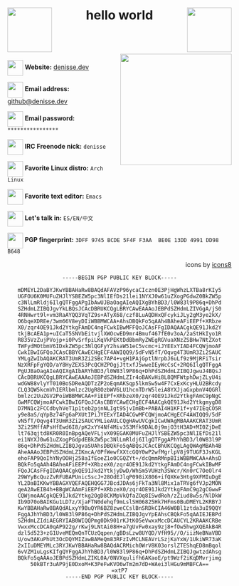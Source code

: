 <div align="center">

<img align="left" src="img/icons8-kawaii-ice-cream-100.png" width="100">

<img align="right" src="img/icons8-maneki-100.png" width="100">

# hello world

</div>
<br><br><br>

<img align="right" src="img/my-computer.png" width="250">

<div align="left">

<img align="center" src="img/icons8-web-design-100.png" width="35"> **Website:** [denisse.dev](https://denisse.dev)

<img align="center" src="img/icons8-love-letter-100.png" width="35"> **Email address:** [github@denisse.dev](mailto:github@denisse.dev)

<img align="center" src="img/icons8-show-password-100.png" width="35"> **Email password:** `****************`

<img align="center" src="img/icons8-chat-100.png" width="35"> **IRC Freenode nick:** `denisse`

<img align="center"  src="img/icons8-linux-100.png" width="35"> **Favorite Linux distro:** `Arch Linux`

<img align="center" src="img/icons8-blog-100.png" width="35"> **Favorite text editor:** `Emacs`

<img align="center" src="img/icons8-translation-100.png" width="35"> **Let's talk in:** `ES/EN/中文`

<img align="center" src="img/icons8-heart-key-100.png" width="35"> **PGP fingerprint:** `3DFF 9745 BCDE 5F4F F3AA  BE0E 13DD 4991 DD98 B648`

</div>

<div align="right">

icons by [icons8](icons8.com)

</div>

<div align="center">
  
```
-----BEGIN PGP PUBLIC KEY BLOCK-----

mDMEYL2DaBYJKwYBBAHaRw8BAQdAFAVzP96ycaCIczn0E3PjHgWhzLXTBa8rKIy5
UGFOU6K0MUFuZHJlYSBEZW5pc3NlIEfDs21lei1NYXJ0w61uZXogPGdwZ0BkZW5p
c3NlLmRldj6IlgQTFggAPgIbAwUJBaOagAIeAQIXgBYhBD3/l0W83l9P86q+DhPd
SZHdmLZIBQJgvYkLBQsJCAcDBRUKCQgLBRYCAwEAAAoJEBPdSZHdmLZIVGgA/jS0
4RNHwrt9l+vm3RaAYQQ3VqTZ9s+ATyX68/czf8LuAQDHxQFcykiJLy2gM3ye2kX/
O6bqeXDREe/3wm66V8eyDIiWBBMWCAA+AhsDBQkFo5qAAh4BAheAFiEEPf+XRbze
X0/zqr4OE91Jkd2YtkgFAmDC4ngFCwkIBwMFFQoJCAsFFgIDAQAACgkQE91Jkd2Y
tkjBcAEA1p+uICaT5SNVbEitvjlXWOcwED9mr4Bmuf467fE0v3oA/2aStHkIyo1R
R835VzZujPVojp+i0PvSrfpiLKqVkPEKtDdBbmRyZWEgRGVuaXNzZSBHw7NtZXot
TWFydMOtbmV6IDxkZW5pc3NlQGFyY2hsaW51eC5vcmc+iJYEExYIAD4FCQWjmoAF
CwkIBwIGFQoJCAsCBBYCAwECHgECF4AWIQQ9/5dFvN5fT/Oqvg4T3UmR3Zi2SAUC
YMLgZwIbAQAKCRAT3UmR3Zi2SBc7AP4+vgH1PAjGptlNrpbJ6uLf9z9MjRFiTsir
NzXRFpFgYQD/aY8HyZEXS3PcQCHZPOgjJttxfJ5wweIEyWcCsC+2RQ6IlgQTFggA
PgUJBaOagAIeAQIXgAIbARYhBD3/l0W83l9P86q+DhPdSZHdmLZIBQJgwuJ4BQsJ
CAcDBRUKCQgLBRYCAwEAAAoJEBPdSZHdmLZIr4oBAKvHi8L8QMFWtphDwjZLyU4i
wdGW88vlyYT010BoSDReAQDTzZP2oEqmAKSqp5lkmSw5w4F7CxExKcyHLU2BRcdy
CLQ3QW5kcmVhIERlbmlzc2UgR8OzbWV6LU1hcnTDrW5leiA8YXJjaGxpbnV4QGRl
bmlzc2UuZGV2PoiWBBMWCAA+FiEEPf+XRbzeX0/zqr4OE91Jkd2YtkgFAmC9pNgC
GwMFCQWjmoAFCwkIBwIGFQoJCAsCBBYCAwECHgECF4AACgkQE91Jkd2YtkgmygD8
D7MN1c2FCCdbyhVeT1p1teb2pjnNLIgt9SjvImBb+PABAI4H1KF1f+y47IEqCO5R
y9e8aS/qYpBz74Fg6aPXUtIPiJYEExYIAD4CGwMFCQWjmoACHgECF4AWIQQ9/5dF
vN5fT/Oqvg4T3UmR3Zi2SAUCYMLieAULCQgHAwUVCgkICwUWAgMBAAAKCRAT3UmR
3Zi2SMffAPsHfEwd6I8/pK2xYY4Nf4Miv3S3Mfk9DAL0j9mjO3tH3AD+MI0ZjDeE
lt763qjtd8KR0R0InBpgAQeVFLjvX09EGAK0MUFuZHJlYSBEZW5pc3NlIEfDs21l
ei1NYXJ0w61uZXogPGdpdEBkZW5pc3NlLmRldj6IlgQTFggAPhYhBD3/l0W83l9P
86q+DhPdSZHdmLZIBQJgvaSUAhsDBQkFo5qABQsJCAcCBhUKCQgLAgQWAgMBAh4B
AheAAAoJEBPdSZHdmLZIKmcA/0PfWewfXXtcGQY0wP2wfMgrlpV8j9TUGF3JsKGL
ehoFAP9QoIhYNyOOHj258aIfEoeZ1o0CGQZYt+/dcQmmRMnpBIiWBBMWCAA+AhsD
BQkFo5qAAh4BAheAFiEEPf+XRbzeX0/zqr4OE91Jkd2YtkgFAmDC4ngFCwkIBwMF
FQoJCAsFFgIDAQAACgkQE91Jkd2YtkjyDwD/WhSm5VUHzh3SWcr/Kn0rC7OeOlr4
29WYyBcQuzZvRFUBAPUnicSscJ+28OdEJlqP098iX806+ifQXKe3Htg9XFMIuDgE
YL2DaBIKKwYBBAGXVQEFAQEHQGG7JBcdJDAs6jFkTa3Nl8Mix1aTRVg6fVJp2MON
qeA2AwEIB4h+BBgWCAAmFiEEPf+XRbzeX0/zqr4OE91Jkd2YtkgFAmC9g2gCGwwF
CQWjmoAACgkQE91Jkd2Ytkg2OgD8CKMpVkQfaZOq8ISwdRoh/zZiud8w5s/NlDkW
Ib9D70oBAIKGu1LD7z/XjaFTN0dehqf9mLslSH06825Hk7HFms0BuDMEYL2KRBYJ
KwYBBAHaRw8BAQdALxyY9BuQYR6BZ8zweCCslBnSRDkCIA46W0Bl1ztda3uI9QQY
FggAJhYhBD3/l0W83l9P86q+DhPdSZHdmLZIBQJgvYpEAhsCBQkFo5qAAIEJEBPd
SZHdmLZIdiAEGRYIAB0WIQQPmg0Dk901rKJtKO5eVwxxMccDCAUCYL2KRAAKCRBe
VwxxMccDCA0qAP922g/rKwj9LNtAi08H+a7gUvFw0xay9zj8+fOw5hwgXQEAkB4R
dzl5d523+zG1UveMEQmQnTCUzQqpen/gBDsLzw8UYQD/VfH95//O/iizNeBNaVBD
U/ow3AKuPhUt3OcDQYMIZawBAMeQm83RFzIvMCLNEAVrLSzjKaYxW/1UkiWR73aK
2xIIuDMEYMLc3RYJKwYBBAHaRw8BAQdACRMich0WrV8K03orslZTEShqED8mBqol
6vVZM1uLgsKIfgQYFggAJhYhBD3/l0W83l9P86q+DhPdSZHdmLZIBQJgwtzdAhsg
BQkFo5qAAAoJEBPdSZHdmLZIKL0A/0NVXqulifh6AKaoE/pt9Wzf2iKqDMvrjimg
50kBTr3uAP9jE0DxoM+K3PeFwKVO6wTm2m7dD+WAei3lHGu9mMBFCA==
=xtP7
-----END PGP PUBLIC KEY BLOCK-----
```

</div>
